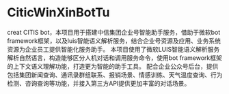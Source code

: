 # CiticWinXinBotTu
creat
CITIS bot，本项目用于搭建中信集团企业号智能助手服务，借助于微软bot framework框架，以及luis智能语义解析服务，结合企业号资源及应用、业务系统资源为企业员工提供智能化服务助手。
  本项目使用了微软LUIS智能语义解析服务解析自然语言，构造能够区分人机对话和调用服务命令，使用bot framework框架的上下文语义理解功能，打造更为智能的助手工具。
  配合企业公众号后台，提供包括集团新闻查询、通讯录群组联系、报销场景、情感训练、天气温度查询、行为检测、咨询查询等功能，并接入第三方API提供更加丰富的对话场景。
    

